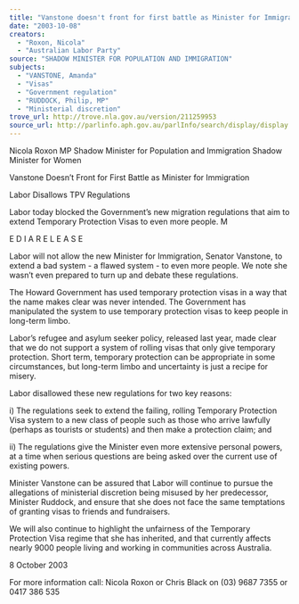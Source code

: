 ```yaml
---
title: "Vanstone doesn't front for first battle as Minister for Immigration\n"
date: "2003-10-08"
creators:
  - "Roxon, Nicola"
  - "Australian Labor Party"
source: "SHADOW MINISTER FOR POPULATION AND IMMIGRATION"
subjects:
  - "VANSTONE, Amanda"
  - "Visas"
  - "Government regulation"
  - "RUDDOCK, Philip, MP"
  - "Ministerial discretion"
trove_url: http://trove.nla.gov.au/version/211259953
source_url: http://parlinfo.aph.gov.au/parlInfo/search/display/display.w3p;query=Id%3A%22media/pressrel/T6LA6%22
---
```


 

 Nicola Roxon MP   Shadow Minister for Population and Immigration  Shadow Minister for Women   

 Vanstone Doesn’t Front for First Battle as  Minister for Immigration   

 Labor Disallows TPV Regulations 

 

 Labor today blocked the Government’s new migration regulations that aim to extend  Temporary Protection Visas to even more people.  M

 E D I A  R E L E A S E  

 

 Labor will not allow the new Minister for Immigration, Senator Vanstone, to extend a  bad system - a flawed system - to even more people.  We note she wasn’t even  prepared to turn up and debate these regulations.   

 The Howard Government has used temporary protection visas in a way that the name  makes clear was never intended.  The Government has manipulated the system to use  temporary protection visas to keep people in long-term limbo.   

 Labor’s refugee and asylum seeker policy, released last year, made clear that we do not  support a system of rolling visas that only give temporary protection.  Short term,  temporary protection can be appropriate in some circumstances, but long-term limbo  and uncertainty is just a recipe for misery.   

 Labor disallowed these new regulations for two key reasons:   

 i) The regulations seek to extend the failing, rolling Temporary Protection  Visa system to a new class of people such as those who arrive lawfully  (perhaps as tourists or students) and then make a protection claim; and    

 ii) The regulations give the Minister even more extensive personal powers, at a  time when serious questions are being asked over the current use of existing  powers.   

 Minister Vanstone can be assured that Labor will continue to pursue the allegations of  ministerial discretion being misused by her predecessor, Minister Ruddock, and ensure  that she does not face the same temptations of granting visas to friends and fundraisers.   

 We will also continue to highlight the unfairness of the Temporary Protection Visa  regime that she has inherited, and that currently affects nearly 9000 people living and  working in communities across Australia.   

 

 8 October 2003 

 

 

 For more information call:  Nicola Roxon or Chris Black on (03) 9687 7355 or 0417 386 535 

